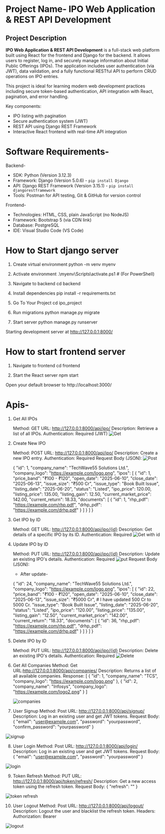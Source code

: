 
# Project Name- IPO Web Application & REST API Development


##  Project Description

**IPO Web Application & REST API Development** is a full-stack web platform built using React for the frontend and Django for the backend. It allows users to register, log in, and securely manage information about Initial Public Offerings (IPOs). The application includes user authentication (via JWT), data validation, and a fully functional RESTful API to perform CRUD operations on IPO entries.

This project is ideal for learning modern web development practices including secure token-based authentication, API integration with React, pagination, and error handling.

Key components:
- IPO listing with pagination
- Secure authentication system (JWT)
- REST API using Django REST Framework
- Interactive React frontend with real-time API integration

 
# Software Requirements-

Backend-
- SDK: Python (Version 3.12.3)
- Framework: Django (Version 5.0.6) - `pip install Django`
- API: Django REST Framework (Version 3.15.1) - `pip install djangorestframework`
- Tools: Postman for API testing, Git & GitHub for version control

Frontend-
- Technologies: HTML, CSS, plain JavaScript (no NodeJS)
- Framework: Bootstrap 5 (via CDN link)
- Database: PostgreSQL
- IDE: Visual Studio Code (VS Code)


# How to Start django server

  1. Create virtual environment
  python -m venv myenv

  2. Activate environment
  .\myenv\Scripts\activate.ps1   # (For PowerShell)

  3. Navigate to backend
  cd backend

  4. Install dependencies
  pip install -r requirements.txt

  5. Go To Your Project
  cd ipo_project

  6. Run migrations
  python manage.py migrate

  7. Start server
  python manage.py runserver

  Starting development server at http://127.0.0.1:8000/

# How to start frontend server
  1. Navigate to frontend
  cd frontend

  2. Start the React server
  npm start

  Open your default browser to http://localhost:3000/   



# Apis-


1. Get All IPOs

     Method: GET
     URL: http://127.0.0.1:8000/api/ipo/
     Description: Retrieve a list of all IPOs.
     Authentication: Required (JWT)
     ![Get](api_screenshots/GET_IPO_LIST.png)

2. Create New IPO

    Method: POST
    URL: http://127.0.0.1:8000/api/ipo/
    Description: Create a new IPO entry.
    Authentication: Required
    Request Body (JSON): 
    ![Post](api_screenshots/POST_IPO_LIST.png)

    {
  "id": 1,
  "company_name": "TechWave55 Solutions Ltd.",
  "company_logo": "https://example.com/logo.png",
  "ipos": [
    {
      "id": 1,
      "price_band": "₹100 - ₹120",
      "open_date": "2025-06-10",
      "close_date": "2025-06-13",
      "issue_size": "₹500 Cr",
      "issue_type": "Book Built Issue",
      "listing_date": "2025-06-20",
      "status": "Listed",
      "ipo_price": 120.00,
      "listing_price": 135.00,
      "listing_gain": 12.50,
      "current_market_price": 142.00,
      "current_return": 18.33,
      "documents": [
        {
          "id": 1,
          "rhp_pdf": "https://example.com/rhp.pdf",
          "drhp_pdf": "https://example.com/drhp.pdf"
        }
      ]
    }
  ]
}   

3. Get IPO by ID

    Method: GET
    URL: http://127.0.0.1:8000/api/ipo/{id}
    Description: Get details of a specific IPO by its ID.
    Authentication: Required
    ![Get with id](api_screenshots/GET_API.png)


4. Update IPO by ID

    Method: PUT
    URL: http://127.0.0.1:8000/api/ipo/{id}
    Description: Update an existing IPO's details.
    Authentication: Required
    ![put](api_screenshots/PUT_API.png)
    Request Body (JSON):

   - After update-

    {
    "id": 24,
    "company_name": "TechWave55 Solutions Ltd.",
    "company_logo": "https://example.com/logo.png",
    "ipos": [
        {
            "id": 22,
            "price_band": "₹100 - ₹120",
            "open_date": "2025-06-10",
            "close_date": "2025-06-13",
            "issue_size": "₹5000 Cr",         # I have updated 500 Cr to 5000 Cr.
            "issue_type": "Book Built Issue",
            "listing_date": "2025-06-20",
            "status": "Listed",
            "ipo_price": "120.00",
            "listing_price": "135.00",
            "listing_gain": "12.50",
            "current_market_price": "142.00",
            "current_return": "18.33",
            "documents": [
                {
                    "id": 36,
                    "rhp_pdf": "https://example.com/rhp.pdf",
                    "drhp_pdf": "https://example.com/drhp.pdf"
                }
            ]
        }
    ]
}


5. Delete IPO by ID

    Method: PUT
    URL: http://127.0.0.1:8000/api/ipo/{id}
    Description: Delete an existing IPO's details.
    Authentication: Required
    ![Delete](api_screenshots/DELETE_API.png)


6. Get All Companies
     Method: Get
     URL:http://127.0.0.1:8000/api/companies/
     Description: Returns a list of all available companies.
     Response:
   [
  {
    "id": 1,
    "company_name": "TCS",
    "company_logo": "https://example.com/logo.png"
  },
  {
    "id": 2,
    "company_name": "Infosys",
    "company_logo": "https://example.com/logo2.png"
  }
]
   
   ![companies](api_screenshots/GET_COMP.jpeg)

8. User Signup
   Method: Post
   URL: http://127.0.0.1:8000/api/signup/
   Description: Log in an existing user and get JWT tokens.
   Request Body:
   {
  "email": "user@example.com",
  "password": "yourpassword",
  "confirm_password": "yourpassword"
}

![signup](api_screenshots/SIGN_UP.jpeg)


8. User Login
   Method: Post
   URL: http://127.0.0.1:8000/api/login/
   Description: Log in an existing user and get JWT tokens.
   Request Body:
   {
  "email": "user@example.com",
  "password": "yourpassword"
}

![login](api_screenshots/LOGIN.jpeg)


9. Token Refresh
    Method: PUT
   URL: http://127.0.0.1:8000/api/token/refresh/
   Description: Get a new access token using the refresh token.
   Request Body:
   {
  "refresh": "<your-refresh-token>"
}

![token refresh](api_screenshots/REFRESH_TOKEN.jpeg)


10. User Logout
    Method: Post
    URL: http://127.0.0.1:8000/api/logout/
    Description: Logout the user and blacklist the refresh token.
    Headers:
    Authorization: Bearer <your-refresh-token>



![logout](api_screenshots/LOGOUT.jpeg)
